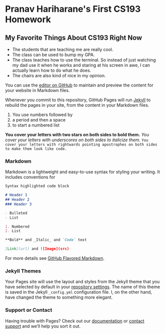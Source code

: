 # Pranav Hariharane's First CS193 Homework

## My Favorite Things About CS193 Right Now
- The students that are teaching me are really cool. 
- The class can be used to bump my GPA.
- The class teaches how to use the terminal. So instead of just watching my dad use it when he works and staring at his screen in awe, I can actually learn how to do what he does.
- The chairs are also kind of nice in my opinion.

You can use the [editor on GitHub](https://github.com/kalutes/CS193_Fall18_Lab1/edit/master/index.md) to maintain and preview the content for your website in Markdown files.

Whenever you commit to this repository, GitHub Pages will run [Jekyll](https://jekyllrb.com/) to rebuild the pages in your site, from the content in your Markdown files.

1. You use numbers followed by
2. a period and then a space
3. to start a numbered list

**You cover your letters with two stars on both sides to bold them.** 
_You cover your letters with underscores on both sides to italicize them._
`You cover your letters with rightwards pointing apostrophes on both sides to make them look like code.`



### Markdown

Markdown is a lightweight and easy-to-use syntax for styling your writing. It includes conventions for


```markdown
Syntax highlighted code block

# Header 1
## Header 2
### Header 3

- Bulleted
- List

1. Numbered
2. List

**Bold** and _Italic_ and `Code` text

[Link](url) and ![Image](src)
```

For more details see [GitHub Flavored Markdown](https://guides.github.com/features/mastering-markdown/).

### Jekyll Themes

Your Pages site will use the layout and styles from the Jekyll theme that you have selected by default in your [repository settings](https://github.com/kalutes/CS193_Fall18_Lab1/settings). The name of this theme is saved in the Jekyll `_config.yml` configuration file. I, on the other hand, have changed the theme to something more elegant.

### Support or Contact

Having trouble with Pages? Check out our [documentation](https://help.github.com/categories/github-pages-basics/) or [contact support](https://github.com/contact) and we’ll help you sort it out.
